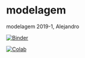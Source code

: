 # modelagem
modelagem 2019-1, Alejandro

[![Binder](https://mybinder.org/badge.svg)](https://mybinder.org/v2/gh/acabreraufrj/modelagem/master)

[![Colab](https://colab.research.google.com/assets/colab-badge.svg)](https://colab.research.google.com/github/acabreraufrj/modelagem/master)
